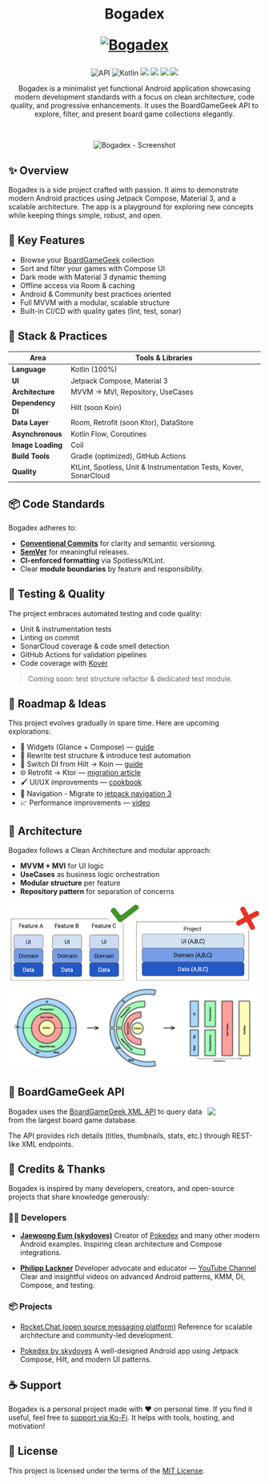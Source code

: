 <h1 align="center">Bogadex
<p align="center">
<a href="https://github.com/boitakub/Bogadex"><img src="https://raw.githubusercontent.com/boitakub/Bogadex/main/app/src/main/res/mipmap-xxhdpi/ic_launcher_foreground.png" width="150" alt="Bogadex" /></a>
</p>
</h1>

<p align="center">
  <img alt="API" src="https://img.shields.io/badge/API-23%2B-brightgreen.svg?style=flat"/>
  <img alt="Kotlin" src="https://img.shields.io/badge/Kotlin-2.1.0-blue.svg?style=flat"/>
  <img src="https://img.shields.io/github/v/release/boitakub/Bogadex?label=version">
  <img src="https://img.shields.io/date/1747906861?label=Last%20review">
  <img src="https://img.shields.io/github/actions/workflow/status/boitakub/Bogadex/build_and_test.yml">
  <img src="https://img.shields.io/github/license/boitakub/bogadex">
</p>

<p align="center">
Bogadex is a minimalist yet functional Android application showcasing modern development standards with a focus on clean architecture, code quality, and progressive enhancements. It uses the BoardGameGeek API to explore, filter, and present board game collections elegantly.
</p>
</br>

<p align="center">
<img src="/docs/assets/capture_1.gif" height="500" alt="Bogadex - Screenshot"/>
</p>

## ✨ Overview

Bogadex is a side project crafted with passion. It aims to demonstrate modern Android practices using Jetpack Compose, Material 3, and a scalable architecture. The app is a playground for exploring new concepts while keeping things simple, robust, and open.

## 🔧 Key Features

- Browse your [BoardGameGeek](https://boardgamegeek.com/) collection
- Sort and filter your games with Compose UI
- Dark mode with Material 3 dynamic theming
- Offline access via Room & caching
- Android & Community best practices oriented
- Full MVVM with a modular, scalable structure
- Built-in CI/CD with quality gates (lint, test, sonar)

## 🧬 Stack & Practices

| Area               | Tools & Libraries                                                 |
|--------------------|-------------------------------------------------------------------|
| **Language**        | Kotlin (100%)                                                     |
| **UI**              | Jetpack Compose, Material 3                                       |
| **Architecture**    | MVVM → MVI, Repository, UseCases                                  |
| **Dependency DI**   | Hilt (soon Koin)                                                  |
| **Data Layer**      | Room, Retrofit (soon Ktor), DataStore                             |
| **Asynchronous**    | Kotlin Flow, Coroutines                                           |
| **Image Loading**   | Coil                                                              |
| **Build Tools**     | Gradle (optimized), GitHub Actions                                |
| **Quality**         | KtLint, Spotless, Unit & Instrumentation Tests, Kover, SonarCloud |

## 📦 Code Standards

Bogadex adheres to:

- **[Conventional Commits](https://www.conventionalcommits.org/en/v1.0.0/)** for clarity and semantic versioning.
- **[SemVer](https://semver.org/)** for meaningful releases.
- **CI-enforced formatting** via Spotless/KtLint.
- Clear **module boundaries** by feature and responsibility.

## 🧪 Testing & Quality

The project embraces automated testing and code quality:

- Unit & instrumentation tests
- Linting on commit
- SonarCloud coverage & code smell detection
- GitHub Actions for validation pipelines
- Code coverage with [Kover](https://kotlin.github.io/kotlinx-kover/)

> Coming soon: test structure refactor & dedicated test module.

## 🚧 Roadmap & Ideas

This project evolves gradually in spare time. Here are upcoming explorations:

- 🧩 Widgets (Glance + Compose) — [guide](https://joebirch.co/android/exploring-jetpack-compose-for-widgets-with-glance/)
- 🔁 Rewrite test structure & introduce test automation
- 🌱 Switch DI from Hilt → Koin — [guide](https://medium.com/@sgkantamani/migration-guide-from-hilt-to-koin-ea8083d3f7a9)
- 🌐 Retrofit → Ktor — [migration article](https://medium.com/@santimattius/from-retrofit-to-ktorfit-on-the-way-to-kotlin-multiplatform-eebfa81f87ed)
- 🖌️️ UI/UX improvements — [cookbook](https://github.com/Gurupreet/ComposeCookBook)
- 🧭 Navigation - Migrate to [jetpack navigation 3](https://android-developers.googleblog.com/2025/05/announcing-jetpack-navigation-3-for-compose.html)
- 📈 Performance improvements — [video](https://www.youtube.com/watch?v=d8SXNwy6VDs&list=WL&index=5)

## 🧭 Architecture

Bogadex follows a Clean Architecture and modular approach:

- **MVVM + MVI** for UI logic
- **UseCases** as business logic orchestration
- **Modular structure** per feature
- **Repository pattern** for separation of concerns

<p align="center">
<img src="docs/assets/design_by_feature.png" alt="Design by feature"/>
<img src="docs/assets/clean_architecture.png" alt="Clean architecture"/>
</p>

## 🎲 BoardGameGeek API

<img src="https://images.squarespace-cdn.com/content/v1/5902292fd482e9284cf47b8d/1567633051478-PRQ3UHYD6YFJSP80U3YV/BGG.jpeg?format=1500w" align="right" width="21%"/>

Bogadex uses the [BoardGameGeek XML API](https://boardgamegeek.com/wiki/page/BGG_XML_API2/) to query data from the largest board game database.

The API provides rich details (titles, thumbnails, stats, etc.) through REST-like XML endpoints.

## 🤝 Credits & Thanks

Bogadex is inspired by many developers, creators, and open-source projects that share knowledge generously:

### 👨‍💻 Developers

- **[Jaewoong Eum (skydoves)](https://github.com/skydoves)**
  Creator of [Pokedex](https://github.com/skydoves/Pokedex) and many other modern Android examples.
  Inspiring clean architecture and Compose integrations.

- **[Philipp Lackner](https://github.com/PhilippLackner)**
  Developer advocate and educator — [YouTube Channel](https://www.youtube.com/@PhilippLackner)
  Clear and insightful videos on advanced Android patterns, KMM, DI, Compose, and testing.

### 📦 Projects

- [Rocket.Chat (open source messaging platform)](https://github.com/RocketChat/Rocket.Chat)
  Reference for scalable architecture and community-led development.

- [Pokedex by skydoves](https://github.com/skydoves/Pokedex)
  A well-designed Android app using Jetpack Compose, Hilt, and modern UI patterns.

## ☕ Support

Bogadex is a personal project made with ❤️ on personal time. If you find it useful, feel free to [support via Ko-Fi](https://ko-fi.com/S6S4IFFOB). It helps with tools, hosting, and motivation!

## 📜 License

This project is licensed under the terms of the [MIT License](LICENSE).
